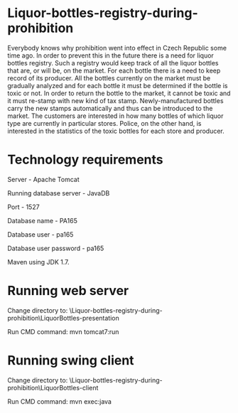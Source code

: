 Liquor-bottles-registry-during-prohibition
==========================================

Everybody knows why prohibition went into effect in Czech Republic some time ago. In order to prevent this in the future there is a need for liquor bottles registry. Such a registry would keep track of all the liquor bottles that are, or will be, on the market. For each bottle there is a need to keep record of its producer. All the bottles currently on the market must be gradually analyzed and for each bottle it must be determined if the bottle is toxic or not. In order to return the bottle to the market, it cannot be toxic and it must re-stamp with new kind of tax stamp. Newly-manufactured bottles carry the new stamps automatically and thus can be introduced to the market. The customers are interested in how many bottles of which liquor type are currently in particular stores. Police, on the other hand, is interested in the statistics of the toxic bottles for each store and producer.


Technology requirements
==========================================
Server - Apache Tomcat

Running database server - JavaDB

Port - 1527

Database name - PA165

Database user - pa165

Database user password - pa165


Maven using JDK 1.7.



Running web server
==========================================
Change directory to: \Liquor-bottles-registry-during-prohibition\LiquorBottles-presentation

Run CMD command: mvn tomcat7:run


Running swing client
==========================================
Change directory to: \Liquor-bottles-registry-during-prohibition\LiquorBottles-client

Run CMD command: mvn exec:java
